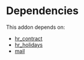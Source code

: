 # Dependencies

This addon depends on:

- [hr_contract](../../odoo-bringout-oca-ocb-hr_contract)
- [hr_holidays](../../odoo-bringout-oca-ocb-hr_holidays)
- [mail](../../odoo-bringout-oca-ocb-mail)
